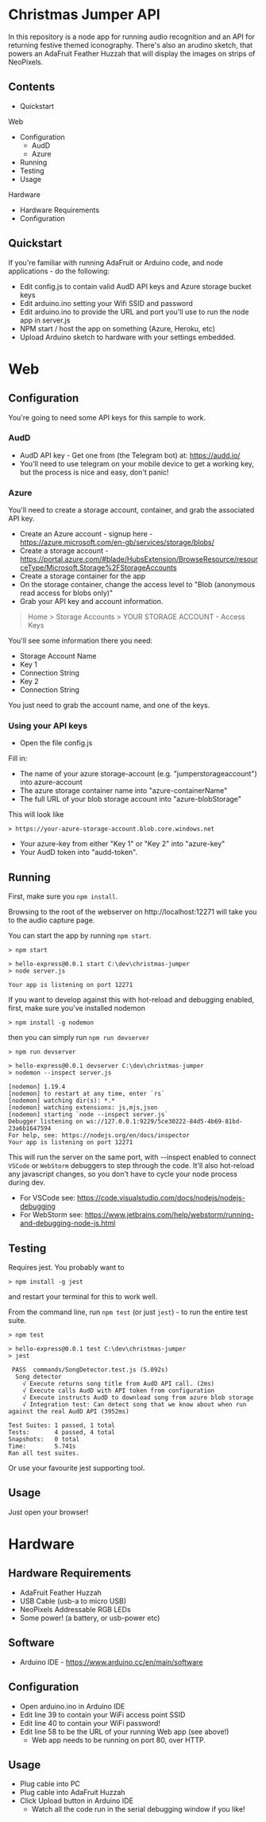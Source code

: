 Christmas Jumper API
=================

In this repository is a node app for running audio recognition and an API for returning festive themed iconography. There's also an arudino sketch, that powers an AdaFruit Feather Huzzah that will display the images on strips of NeoPixels.

## Contents

* Quickstart

Web

* Configuration
    * AudD
    * Azure
* Running
* Testing
* Usage

Hardware

* Hardware Requirements
* Configuration

## Quickstart

If you're familiar with running AdaFruit or Arduino code, and node applications - do the following:

* Edit config.js to contain valid AudD API keys and Azure storage bucket keys
* Edit arduino.ino setting your Wifi SSID and password
* Edit arduino.ino to provide the URL and port you'll use to run the node app in server.js
* NPM start / host the app on something (Azure, Heroku, etc)
* Upload Arduino sketch to hardware with your settings embedded.

Web
===

## Configuration

You're going to need some API keys for this sample to work. 

### AudD

* AudD API key - Get one from (the Telegram bot) at: https://audd.io/
* You'll need to use telegram on your mobile device to get a working key, but the process is nice and easy, don't panic!

### Azure

You'll need to create a storage account, container, and grab the associated API key.

* Create an Azure account - signup here - https://azure.microsoft.com/en-gb/services/storage/blobs/
* Create a storage account - https://portal.azure.com/#blade/HubsExtension/BrowseResource/resourceType/Microsoft.Storage%2FStorageAccounts
* Create a storage container for the app
* On the storage container, change the access level to "Blob (anonymous read access for blobs only)"
* Grab your API key and account information.

> Home > Storage Accounts > YOUR STORAGE ACCOUNT - Access Keys

You'll see some information there you need:
* Storage Account Name
* Key 1
* Connection String
* Key 2
* Connection String

You just need to grab the account name, and one of the keys.

### Using your API keys

* Open the file config.js

Fill in:
* The name of your azure storage-account (e.g. "jumperstorageaccount") into azure-account
* The azure storage container name into "azure-containerName"
* The full URL of your blob storage account into "azure-blobStorage"

This will look like

    > https://your-azure-storage-account.blob.core.windows.net

* Your azure-key from either "Key 1" or "Key 2" into "azure-key"
* Your AudD token into "audd-token".


## Running

First, make sure you `npm install`.

Browsing to the root of the webserver on http://localhost:12271 will take you to the audio capture page.

You can start the app by running `npm start`.

    > npm start
    
    > hello-express@0.0.1 start C:\dev\christmas-jumper
    > node server.js
    
    Your app is listening on port 12271

If you want to develop against this with hot-reload and debugging enabled, first, make sure you've installed nodemon

    > npm install -g nodemon
    
then you can simply run `npm run devserver`

    > npm run devserver
    
    > hello-express@0.0.1 devserver C:\dev\christmas-jumper
    > nodemon --inspect server.js
    
    [nodemon] 1.19.4
    [nodemon] to restart at any time, enter `rs`
    [nodemon] watching dir(s): *.*
    [nodemon] watching extensions: js,mjs,json
    [nodemon] starting `node --inspect server.js`
    Debugger listening on ws://127.0.0.1:9229/5ce30222-84d5-4b69-81bd-23a6b1647594
    For help, see: https://nodejs.org/en/docs/inspector
    Your app is listening on port 12271

This will run the server on the same port, with --inspect enabled to connect `VSCode` or `WebStorm` debuggers to step through the code.
It'll also hot-reload any javascript changes, so you don't have to cycle your node process during dev.

* For VSCode see: https://code.visualstudio.com/docs/nodejs/nodejs-debugging
* For WebStorm see: https://www.jetbrains.com/help/webstorm/running-and-debugging-node-js.html

## Testing

Requires jest. You probably want to

    > npm install -g jest

and restart your terminal for this to work well.

From the command line, run `npm test` (or just `jest`) - to run the entire test suite.

    > npm test
    
    > hello-express@0.0.1 test C:\dev\christmas-jumper
    > jest
    
     PASS  commands/SongDetector.test.js (5.092s)
      Song detector
        √ Execute returns song title from AudD API call. (2ms)
        √ Execute calls AudD with API token from configuration
        √ Execute instructs AudD to download song from azure blob storage
        √ Integration test: Can detect song that we know about when run against the real AudD API (3952ms)
    
    Test Suites: 1 passed, 1 total
    Tests:       4 passed, 4 total
    Snapshots:   0 total
    Time:        5.741s
    Ran all test suites.

Or use your favourite jest supporting tool.

## Usage

Just open your browser!

Hardware
=========

## Hardware Requirements

* AdaFruit Feather Huzzah
* USB Cable (usb-a to micro USB)
* NeoPixels Addressable RGB LEDs
* Some power! (a battery, or usb-power etc)

## Software

* Arduino IDE - https://www.arduino.cc/en/main/software

## Configuration

* Open arduino.ino in Arduino IDE
* Edit line 39 to contain your WiFi access point SSID
* Edit line 40 to contain your WiFi password!
* Edit line 58 to be the URL of your running Web app (see above!)
    * Web app needs to be running on port 80, over HTTP.

## Usage

* Plug cable into PC
* Plug cable into AdaFruit Huzzah
* Click Upload button in Arduino IDE
    * Watch all the code run in the serial debugging window if you like!

